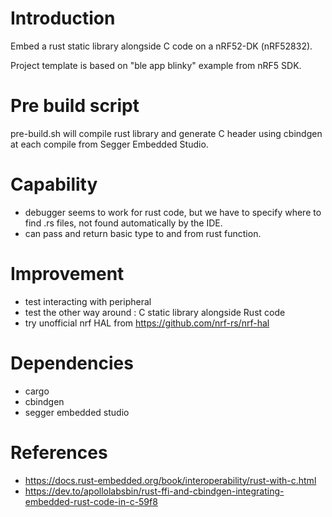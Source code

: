 # Introduction

Embed a rust static library alongside C code on a nRF52-DK (nRF52832).

Project template is based on "ble app blinky" example from nRF5 SDK.

# Pre build script

pre-build.sh will compile rust library and generate C header using cbindgen at each compile from Segger Embedded Studio.

# Capability

- debugger seems to work for rust code, but we have to specify where to find .rs files, not found automatically by the IDE.
- can pass and return basic type to and from rust function.

# Improvement

- test interacting with peripheral
- test the other way around : C static library alongside Rust code
- try unofficial nrf HAL from https://github.com/nrf-rs/nrf-hal

# Dependencies

- cargo
- cbindgen
- segger embedded studio

# References

- https://docs.rust-embedded.org/book/interoperability/rust-with-c.html
- https://dev.to/apollolabsbin/rust-ffi-and-cbindgen-integrating-embedded-rust-code-in-c-59f8
